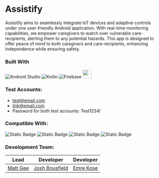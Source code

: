 # Assistify
Assistify aims to seamlessly integrate IoT devices and adaptive controls under one user-friendly Android application. With real-time monitoring capabilities, we empower caregivers to watch over vulnerable care-recipients, alerting them to any potential hazards. This app is designed to offer peace of mind to both caregivers and care-recipients, enhancing independence while ensuring safety.


### Built With
![Android Studio](https://img.shields.io/badge/android%20studio-346ac1?style=for-the-badge&logo=android%20studio&logoColor=white)
![Kotlin](https://img.shields.io/badge/kotlin-%237F52FF.svg?style=for-the-badge&logo=kotlin&logoColor=white)
![Firebase](https://img.shields.io/badge/firebase-%23039BE5.svg?style=for-the-badge&logo=firebase)
<img src="https://img.shields.io/badge/Health_Connect-blue?style=flat-square&logo=google&logoColor=black" height="28"/>


### Test Accounts:
- test@email.com
- link@email.com
- Password for both test accounts: Test1234!

### Compatible With:
![Static Badge](https://img.shields.io/badge/Android_9%2B-lightblue?logo=android)
![Static Badge](https://img.shields.io/badge/Fitbit_Watch-%236750A4?style=flat-square&logo=fitbit)
![Static Badge](https://img.shields.io/badge/Google_Fit-%23DBE1F1?style=flat-square&logo=googlefit)
![Static Badge](https://img.shields.io/badge/Oura_Health-red?style=flat-square&logo=osano&logoColor=black)

### Development Team:
| Lead | Developer | Developer
| ------------------------------------------ | ------------------------------------------- | -------------------------------------- |
| [Matt Gee](https://github.com/matthew-exe) | [Josh Bousfield](https://github.com/Bouza1) | [Emre Kose](https://github.com/DunPog) |

